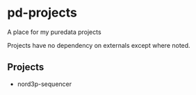 # pd-projects

A place for my puredata projects

Projects have no dependency on externals except where noted.

## Projects

- nord3p-sequencer

